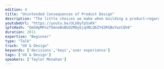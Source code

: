 ```yaml
---
edition: 4
title: "Unintended Consequences of Product Design"
description: "The little choices we make when building a product—regardless of how much thought we put into them at the time—can have long lasting consequences. I'll cover lessons learned while building MyEtherWallet & MyCrypto, why we decided to ultimately make the hard choice to remove private keys from MyCrypto.com and move people to the desktop app, and how others can be more mindful while building great products in this ecosystem that promote a secure and decentralized mindset for both product creators, their teams, and ultimately their end users."
youtubeUrl: "https://youtu.be/ULU0yfpSsKk"
ipfsHash: "QmSHpMPnzfSmneBoBUd2MQybjqXNLQ6ZYd3RSBoYwzCQh8"
duration: 2011
expertise: "Beginner"
type: "Talk"
track: "UX & Design"
keywords: ['decisions','keys','user experience']
tags: ['UX & Design']
speakers: ['Taylor Monahan']
---
```

